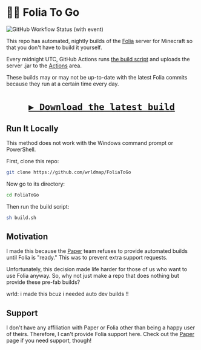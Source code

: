 # 🥡🤖 Folia To Go
![GitHub Workflow Status (with event)](https://img.shields.io/github/actions/workflow/status/wrldmap/foliatogo/folia.yml?style=for-the-badge&logo=githubactions&label=BUILDS&labelColor=rgb(55%2C%2055%2C%2055))
 
This repo has automated, nightly builds of the [Folia](https://github.com/PaperMC/Folia/tree/dev/1.21.3) server for Minecraft so that you don't have to build it yourself. 

Every midnight UTC, GitHub Actions runs [the build script](https://github.com/wrldmap/FoliaToGo/blob/main/build.sh) and uploads the server .jar to the [Actions](https://github.com/wrldmap/FoliaToGo/actions) area.

These builds may or may not be up-to-date with the latest Folia commits because they run at a certain time every day.

<h1>
<p align="center">
<a href="https://nightly.link/wrldmap/FoliaToGo/workflows/folia/main/FoliaToGo.zip"><code>▶️ Download the latest build</code></a>
</p>
</h1>

## Run It Locally

This method does not work with the Windows command prompt or PowerShell.

First, clone this repo:
```sh
git clone https://github.com/wrldmap/FoliaToGo
```

Now go to its directory:
```sh
cd FoliaToGo
```

Then run the build script:
```sh
sh build.sh
```

## Motivation

I made this because the [Paper](https://github.com/PaperMC/Paper) team refuses to provide automated builds until Folia is "ready." This was to prevent extra support requests. 

Unfortunately, this decision made life harder for those of us who want to use Folia anyway. So, why not just make a repo that does nothing but provide these pre-fab builds?

wrld: i made this bcuz i needed auto dev builds !!

## Support

I don't have any affiliation with Paper or Folia other than being a happy user of theirs. Therefore, I can't provide Folia support here. Check out the [Paper](https://github.com/PaperMC/Paper) page if you need support, though!
